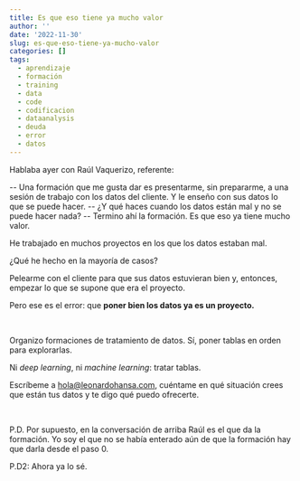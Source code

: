 ```yaml
---
title: Es que eso tiene ya mucho valor
author: ''
date: '2022-11-30'
slug: es-que-eso-tiene-ya-mucho-valor
categories: []
tags:
  - aprendizaje
  - formación
  - training
  - data
  - code
  - codificacion
  - dataanalysis
  - deuda
  - error
  - datos
---
```



Hablaba ayer con Raúl Vaquerizo, referente:

-- Una formación que me gusta dar es presentarme, sin prepararme, a una sesión de trabajo con los datos del cliente. Y le enseño con sus datos lo que se puede hacer.
-- ¿Y qué haces cuando los datos están mal y no se puede hacer nada? 
-- Termino ahí la formación. Es que eso ya tiene mucho valor.


He trabajado en muchos proyectos en los que los datos estaban mal. 

¿Qué he hecho en la mayoría de casos?

Pelearme con el cliente para que sus datos estuvieran bien y, entonces, empezar lo que se supone que era el proyecto. 

Pero ese es el error: que **poner bien los datos ya es un proyecto.**

<br/>

Organizo formaciones de tratamiento de datos. Sí, poner tablas en orden para explorarlas. 

Ni _deep learning_, ni _machine learning_: tratar tablas. 

Escríbeme a hola@leonardohansa.com, cuéntame en qué situación crees que están tus datos y te digo qué puedo ofrecerte.

<br/>

P.D. Por supuesto, en la conversación de arriba Raúl es el que da la formación. Yo soy el que no se había enterado aún de que la formación hay que darla desde el paso 0.

P.D2: Ahora ya lo sé.
